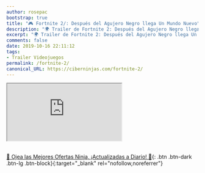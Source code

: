 ```yaml
---
author: rosepac
bootstrap: true
title: "🎮 Fortnite 2/: Después del Agujero Negro llega Un Mundo Nuevo"
description: "🌍 Trailer de Fortnite 2: Después del Agujero Negro llega Un Mundo Nuevo"
excerpt: "🌍 Trailer de Fortnite 2: Después del Agujero Negro llega Un Mundo Nuevo"
comments: false
date: 2019-10-16 22:11:12
tags:
- Trailer Videojuegos
permalink: /fortnite-2/
canonical_URL: https://ciberninjas.com/fortnite-2/
---
```


<div class="embed-responsive embed-responsive-16by9">
  <iframe class="embed-responsive-item" src="https://www.youtube-nocookie.com/embed/8u51ZY2a3Sc?rel=0" allowfullscreen></iframe>
</div><br/>

[🎁 Ojea las Mejores Ofertas Ninja, ¡Actualizadas a Diario! 🛒](https://www.amazon.es/shop/cibercursos){: .btn .btn-dark .btn-lg .btn-block}{:target="_blank" rel="nofollow,noreferrer"}